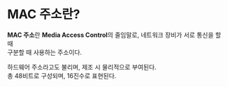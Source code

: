 # MAC 주소란?
 **MAC 주소**란 **Media Access Control**의 줄임말로, 네트워크 장비가 서로 통신을 할 때 <br>
 구분할 때 사용하는 주소이다.

하드웨어 주소라고도 불리며, 제조 시 물리적으로 부여된다. <br>
총 48비트로 구성되며, 16진수로 표현된다.

